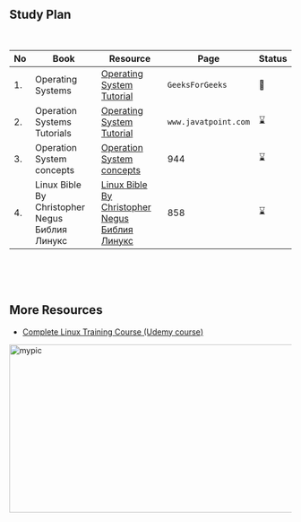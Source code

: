 ## Study Plan

<br />

|No|Book|Resource|Page|Status|
|---|---|---|---|---|
|1.|Operating Systems|[Operating System Tutorial](https://www.geeksforgeeks.org/operating-systems/?ref=ghm)|```GeeksForGeeks```|:book:|
|2.|Operation Systems Tutorials|[Operating System Tutorial](https://www.javatpoint.com/operating-system)|```www.javatpoint.com```|:hourglass:|
|3.| Operation System concepts|[Operation System concepts](https://github.com/abbos0123/Computer-Science-Books/blob/main/Operation-Systems(Linux)/Operating%20System%20Concepts%20(9th%2C2012_12).pdf)|944|:hourglass:|
|4.|Linux Bible By Christopher Negus <br /> Библия Линукс|[Linux Bible By Christopher Negus](https://github.com/abbos0123/Computer-Science-Books/blob/main/Operation-Systems(Linux)/Linux%20Bible%20By%20Christopher%20Negus.pdf) <br /> [Библия Линукс](https://github.com/abbos0123/Computer-Science-Books/blob/main/Operation-Systems(Linux)/%D0%91%D0%B8%D0%B1%D0%BB%D0%B8%D1%8F%20%D0%9B%D0%B8%D0%BD%D1%83%D0%BA%D1%81.pdf)|858|:hourglass:|

<br />
<br />
<br />

## More Resources 

- [Complete Linux Training Course (Udemy course)](https://www.udemy.com/course/complete-linux-training-course-to-get-your-dream-it-job/)

<img src="https://github.com/abbos0123/Computer-Science-Books/blob/main/x_images/linux-image.jpg" alt="mypic" style="width:550px"  height="300"/>
